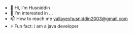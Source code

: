 - 👋 Hi, I’m Husniddin
- 👀 I’m interested in ...
- 📫 How to reach me yallayevhusniddin2003@gmail.com
- ⚡ Fun fact: i am a java developer
